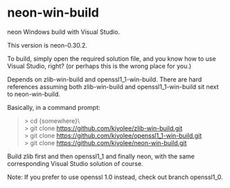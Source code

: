 # neon-win-build

neon Windows build with Visual Studio.

This version is neon-0.30.2.

To build, simply open the required solution file, and
you know how to use Visual Studio, right?
(or perhaps this is the wrong place for you.)

Depends on zlib-win-build and openssl1_1-win-build.
There are hard references assuming both zlib-win-build and openssl1_1-win-build
sit next to neon-win-build.

Basically, in a command prompt:

> \> cd {somewhere}\\  
> \> git clone https://github.com/kiyolee/zlib-win-build.git  
> \> git clone https://github.com/kiyolee/openssl1_1-win-build.git  
> \> git clone https://github.com/kiyolee/neon-win-build.git

Build zlib first and then openssl1_1 and finally neon, with the same corresponding Visual Studio solution of course.

Note: If you prefer to use openssl 1.0 instead, check out branch openssl1_0.
